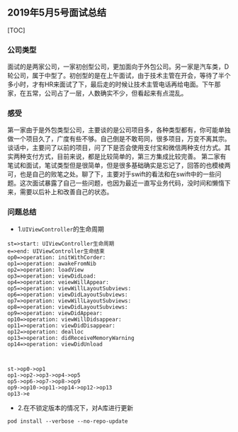## 2019年5月5号面试总结
[TOC]

### 公司类型
面试的是两家公司，一家初创型公司，更加面向于外包公司。另一家是汽车类，D轮公司，属于中型了。初创型的是在上午面试，由于技术主管在开会，等待了半个多小时，才有HR来面试了下，最后走的时候让技术主管电话再给电面。下午那家，在五常，公司占了一层，人数确实不少，但看起来有点混乱。

### 感受
第一家由于是外包类型公司，主要谈的是公司项目多，各种类型都有，你可能单独做一个项目久了，广度有些不够。自己倒是不敢苟同，很多项目，万变不离其宗。谈话中，主要问了以前的项目，问了下是否会使用支付宝和微信两种支付方式。其实两种支付方式，目前来说，都是比较简单的，第三方集成比较完善。
第二家有笔试和面试，笔试类型但是很简单，但是很多基础确实是忘记了，回答的也模棱两可，也是自己的败笔之处。聊了下，主要对于swift的看法和在swift中的一些问题。这次面试暴露了自己一些问题，也因为最近一直写业务代码，没时间和懒惰下来，需要以后补上和改善自己的状态。

### 问题总结

* 1.`UIViewController`的生命周期

    
```flow
st=>start: UIViewController生命周期
e=>end: UIViewController生命结束
op0=>operation: initWithCorder:
op1=>operation: awakeFromNib
op2=>operation: loadView
op3=>operation: viewDidLoad:
op4=>operation: veiewWillAppear:
op5=>operation: viewWillLayoutSubviews:
op6=>operation: viewDidLayoutSubviews:
op7=>operation: viewWillLayoutSubviews:
op8=>operation: viewDidLayoutSubviews:
op9=>operation: viewDidAppear:
op10=>operation: viewWillDidsappear:
op11=>operation: viewDidDisappear:
op12=>operation: dealloc
op13=>operation: didReceiveMemoryWarning
op14=>operation: viewDidUnload



st->op0->op1
op1->op2->op3->op4->op5
op5->op6->op7->op8->op9
op9->op10->op11->op14->op12->op13
op13->e

```


* 2.在不锁定版本的情况下，对A库进行更新


```
pod install --verbose --no-repo-update
```


